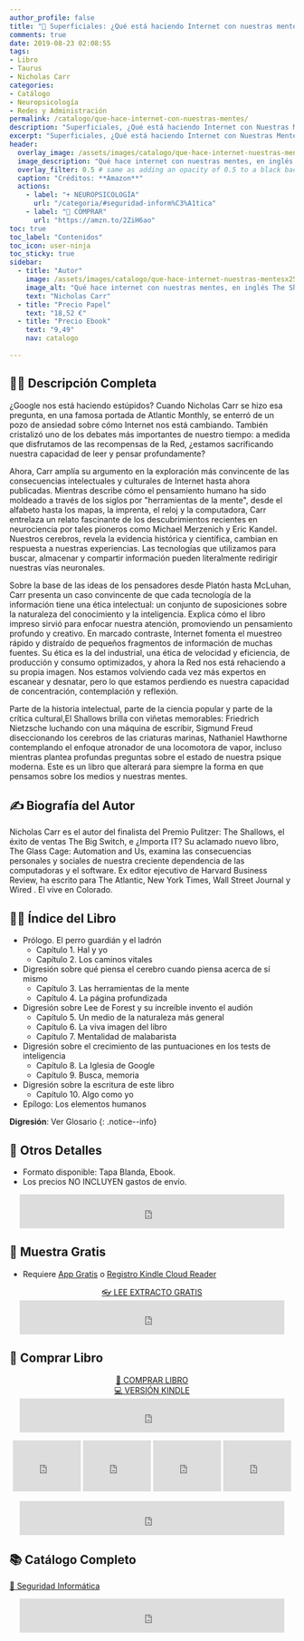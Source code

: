 ```yaml
---
author_profile: false
title: "🧠 Superficiales: ¿Qué está haciendo Internet con nuestras mentes?"
comments: true
date: 2019-08-23 02:08:55
tags:
- Libro
- Taurus
- Nicholas Carr
categories:
- Catálogo
- Neuropsicología
- Redes y Administración
permalink: /catalogo/que-hace-internet-con-nuestras-mentes/
description: "Superficiales, ¿Qué está haciendo Internet con Nuestras Mentes? The Shallows, recomendado por Barack Obama"
excerpt: "Superficiales, ¿Qué está haciendo Internet con Nuestras Mentes? The Shallows, recomendado por Barack Obama"
header:
  overlay_image: /assets/images/catalogo/que-hace-internet-nuestras-mentes.jpg/
  image_description: "Qué hace internet con nuestras mentes, en inglés: The Shallows. Libro recomendado por el presidente Barack Obama"
  overlay_filter: 0.5 # same as adding an opacity of 0.5 to a black background
  caption: "Créditos: **Amazon**"
  actions:
    - label: "+ NEUROPSICOLOGÍA"
      url: "/categoria/#seguridad-inform%C3%A1tica"
    - label: "🛒 COMPRAR"
      url: "https://amzn.to/2ZiH6ao"
toc: true
toc_label: "Contenidos"
toc_icon: user-ninja
toc_sticky: true
sidebar:
  - title: "Autor"
    image: /assets/images/catalogo/que-hace-internet-nuestras-mentesx250.jpg
    image_alt: "Qué hace internet con nuestras mentes, en inglés The Shallows; Libro recomendado por el presidente Barack Obama"
    text: "Nicholas Carr"
  - title: "Precio Papel"
    text: "18,52 €"
  - title: "Precio Ebook"
    text: "9,49"
    nav: catalogo
    
---
```



## 🙋‍♀️ Descripción Completa

¿Google nos está haciendo estúpidos? Cuando Nicholas Carr se hizo esa pregunta, en una famosa portada de Atlantic Monthly, se enterró de un pozo de ansiedad sobre cómo Internet nos está cambiando. También cristalizó uno de los debates más importantes de nuestro tiempo: a medida que disfrutamos de las recompensas de la Red, ¿estamos sacrificando nuestra capacidad de leer y pensar profundamente?

Ahora, Carr amplía su argumento en la exploración más convincente de las consecuencias intelectuales y culturales de Internet hasta ahora publicadas. Mientras describe cómo el pensamiento humano ha sido moldeado a través de los siglos por "herramientas de la mente", desde el alfabeto hasta los mapas, la imprenta, el reloj y la computadora, Carr entrelaza un relato fascinante de los descubrimientos recientes en neurociencia por tales pioneros como Michael Merzenich y Eric Kandel. Nuestros cerebros, revela la evidencia histórica y científica, cambian en respuesta a nuestras experiencias. Las tecnologías que utilizamos para buscar, almacenar y compartir información pueden literalmente redirigir nuestras vías neuronales.

Sobre la base de las ideas de los pensadores desde Platón hasta McLuhan, Carr presenta un caso convincente de que cada tecnología de la información tiene una ética intelectual: un conjunto de suposiciones sobre la naturaleza del conocimiento y la inteligencia. Explica cómo el libro impreso sirvió para enfocar nuestra atención, promoviendo un pensamiento profundo y creativo. En marcado contraste, Internet fomenta el muestreo rápido y distraído de pequeños fragmentos de información de muchas fuentes. Su ética es la del industrial, una ética de velocidad y eficiencia, de producción y consumo optimizados, y ahora la Red nos está rehaciendo a su propia imagen. Nos estamos volviendo cada vez más expertos en escanear y desnatar, pero lo que estamos perdiendo es nuestra capacidad de concentración, contemplación y reflexión. 

Parte de la historia intelectual, parte de la ciencia popular y parte de la crítica cultural,El Shallows brilla con viñetas memorables: Friedrich Nietzsche luchando con una máquina de escribir, Sigmund Freud diseccionando los cerebros de las criaturas marinas, Nathaniel Hawthorne contemplando el enfoque atronador de una locomotora de vapor, incluso mientras plantea profundas preguntas sobre el estado de nuestra psique moderna. Este es un libro que alterará para siempre la forma en que pensamos sobre los medios y nuestras mentes.

## ✍ Biografía del Autor

Nicholas Carr es el autor del finalista del Premio Pulitzer: The Shallows, el éxito de ventas The Big Switch, e ¿Importa IT? Su aclamado nuevo libro, The Glass Cage: Automation and Us, examina las consecuencias personales y sociales de nuestra creciente dependencia de las computadoras y el software. Ex editor ejecutivo de Harvard Business Review, ha escrito para The Atlantic, New York Times, Wall Street Journal y Wired . El vive en Colorado.

## 🕵️‍♂️ Índice del Libro

- Prólogo. El perro guardián y el ladrón
    - Capítulo 1. Hal y yo
    - Capítulo 2. Los caminos vitales
- Digresión sobre qué piensa el cerebro cuando piensa acerca de sí mismo
    - Capítulo 3. Las herramientas de la mente
    - Capítulo 4. La página profundizada
- Digresión sobre Lee de Forest y su increíble invento el audión
    - Capítulo 5. Un medio de la naturaleza más general
    - Capítulo 6. La viva imagen del libro
    - Capítulo 7. Mentalidad de malabarista
- Digresión sobre el crecimiento de las puntuaciones en los tests de inteligencia
    - Capítulo 8. La Iglesia de Google
    - Capítulo 9. Busca, memoria
- Digresión sobre la escritura de este libro
    - Capítulo 10. Algo como yo
- Epílogo: Los elementos humanos

**Digresión**: Ver Glosario
{: .notice--info}

## 📝 Otros Detalles

- Formato disponible: Tapa Blanda, Ebook.
- Los precios NO INCLUYEN gastos de envío.

<center><iframe src="https://rcm-eu.amazon-adsystem.com/e/cm?o=30&p=48&l=ur1&category=premium&banner=1E7ZEBFW3E0G3W1WXZ82&f=ifr&linkID=36c6741f8667c2eb2286cb8ca0062ecb&t=ciberninjas07-21&tracking_id=ciberninjas07-21" width="468" height="60" scrolling="no" border="0" marginwidth="0" style="border:none;" frameborder="0"></iframe></center>

## 🎁 Muestra Gratis

- Requiere <a href="https://amzn.to/33BY1rO" target="_blank" title="Aplicaciones gratis para cualquier tipo de dispositivo que permiten leer los documentos de Kindle">App Gratis</a> o <a href="https://read.amazon.com">Registro Kindle Cloud Reader</a>

<center><a href="https://leer.amazon.es/?asin=B00634EWG0" target="_blank" class="btn btn--danger btn--large" title="Leer muestra totalmente gratis del libro: Que hace Internet con nuestras mentes">👓 LEE EXTRACTO GRATIS</a></center>

<center><iframe src="https://rcm-eu.amazon-adsystem.com/e/cm?o=30&p=13&l=ur1&category=kindle_unlimited&banner=0PYAB72K9B5NAJAM0H82&f=ifr&linkID=caea859e44b57ca1e1ab932433cdda90&t=ciberninjas07-21&tracking_id=ciberninjas07-21" width="468" height="60" scrolling="no" border="0" marginwidth="0" style="border:none;" frameborder="0"></iframe></center>

## 💖 Comprar Libro

<!-- <a href="https://leanpub.com/web-hacking-101-es" class="btn btn--light-outline btn--large">🛒 COMPRAR</a>-->
<center><a href="https://amzn.to/2ZiH6ao" class="btn btn--warning btn--large" title="Comprar El Libro Superficiales: ¿Qué está haciendo Internet con nuestras mentes? de Nicholas Carr | Ciberninjas">📓 COMPRAR LIBRO</a></center>

<center><a href="https://amzn.to/2KORsur" class="btn btn--warning btn--large" title="Comprar El Libro Superficiales: ¿Qué está haciendo Internet con nuestras mentes? de Nicholas Carr">💻 VERSIÓN KINDLE</a></center>

<center><iframe src="https://rcm-eu.amazon-adsystem.com/e/cm?o=30&p=13&l=ur1&category=gift_certificates&banner=0YM2726C1ESR66Q7QG02&f=ifr&linkID=b74ea8b6b0434619f53785a367d3de3d&t=ciberninjas07-21&tracking_id=ciberninjas07-21" width="468" height="60" scrolling="no" border="0" marginwidth="0" style="border:none;" frameborder="0"></iframe></center>

<p><center><iframe src="https://rcm-eu.amazon-adsystem.com/e/cm?o=30&p=20&l=ur1&category=kindle&banner=0K8KMRM0NM2Y5A191Z02&f=ifr&linkID=211f5ada1acf9b558138a9115015fccc&t=ciberninjas07-21&tracking_id=ciberninjas07-21" width="120" height="90" scrolling="no" border="0" marginwidth="0" style="border:none;" frameborder="0"></iframe> <iframe src="https://rcm-eu.amazon-adsystem.com/e/cm?o=30&p=20&l=ur1&category=kindle&banner=1MY6V4BGBKF24MPVQ382&f=ifr&linkID=bc72cdf8c85667d9cf8d99ac40b234cf&t=ciberninjas07-21&tracking_id=ciberninjas07-21" width="120" height="90" scrolling="no" border="0" marginwidth="0" style="border:none;" frameborder="0"></iframe> <iframe src="https://rcm-eu.amazon-adsystem.com/e/cm?o=30&p=20&l=ur1&category=fire_tablets&banner=09F0X29YE5A28P2Z02G2&f=ifr&linkID=99987810c2d699e6b1a4becf63ee659b&t=ciberninjas07-21&tracking_id=ciberninjas07-21" width="120" height="90" scrolling="no" border="0" marginwidth="0" style="border:none;" frameborder="0"></iframe> <iframe src="https://rcm-eu.amazon-adsystem.com/e/cm?o=30&p=20&l=ur1&category=kindle_oasis&banner=0NJNYNMJ9TB937AZFHG2&f=ifr&linkID=a42c1c2fd452f496c7105f18b28d8c61&t=ciberninjas07-21&tracking_id=ciberninjas07-21" width="120" height="90" scrolling="no" border="0" marginwidth="0" style="border:none;" frameborder="0"></iframe></center></p>
<center><iframe src="https://rcm-eu.amazon-adsystem.com/e/cm?o=30&p=13&l=ur1&category=kindlestore&banner=0P95N768FCV2P0732CG2&f=ifr&linkID=75656190f347ab8c55ea09e0b6f57418&t=ciberninjas07-21&tracking_id=ciberninjas07-21" width="468" height="60" scrolling="no" border="0" marginwidth="0" style="border:none;" frameborder="0"></iframe></center>


## 📚 Catálogo Completo
<a href="/categoria/#seguridad-inform%C3%A1tica" class="btn btn--success btn--large">🔐 Seguridad Informática</a>

<center><iframe src="https://rcm-eu.amazon-adsystem.com/e/cm?o=30&p=13&l=ur1&category=libros&banner=16R3XS8RQ89N3YJR4B02&f=ifr&linkID=56cd664728c9a7de32cbacd0aafc13ca&t=ciberninjas07-21&tracking_id=ciberninjas07-21" width="468" height="60" scrolling="no" border="0" marginwidth="0" style="border:none;" frameborder="0"></iframe></center>

<!-- <a href="https://leanpub.com/web-hacking-101-es" class="btn btn--danger btn--large">🔐 Seguridad Informática</a> <a href="https://leanpub.com/web-hacking-101-es" class="btn btn--danger btn--large">🔐 Seguridad Informática</a> <a href="https://leanpub.com/web-hacking-101-es" class="btn btn--danger btn--large">🔐 Seguridad Informática</a> -->